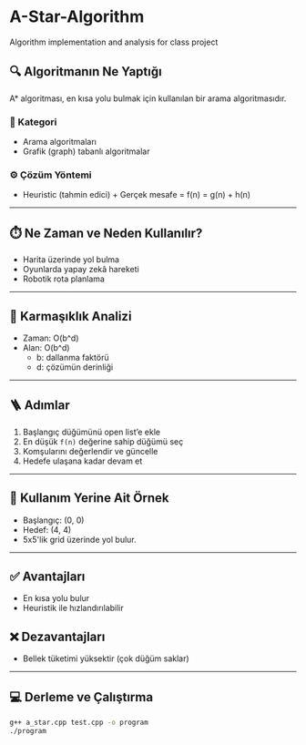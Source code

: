 # A-Star-Algorithm
Algorithm implementation and analysis for class project

## 🔍 Algoritmanın Ne Yaptığı
A* algoritması, en kısa yolu bulmak için kullanılan bir arama algoritmasıdır.

### 📂 Kategori
- Arama algoritmaları
- Grafik (graph) tabanlı algoritmalar

### ⚙️ Çözüm Yöntemi
- Heuristic (tahmin edici) + Gerçek mesafe = f(n) = g(n) + h(n)

---

## ⏱️ Ne Zaman ve Neden Kullanılır?
- Harita üzerinde yol bulma
- Oyunlarda yapay zekâ hareketi
- Robotik rota planlama

---

## 🧮 Karmaşıklık Analizi
- Zaman: O(b^d)
- Alan: O(b^d)
  - b: dallanma faktörü
  - d: çözümün derinliği

---

## 🪜 Adımlar
1. Başlangıç düğümünü open list’e ekle
2. En düşük `f(n)` değerine sahip düğümü seç
3. Komşularını değerlendir ve güncelle
4. Hedefe ulaşana kadar devam et

---

## 🎯 Kullanım Yerine Ait Örnek
- Başlangıç: (0, 0)
- Hedef: (4, 4)
- 5x5'lik grid üzerinde yol bulur.

---

## ✅ Avantajları
- En kısa yolu bulur
- Heuristik ile hızlandırılabilir

## ❌ Dezavantajları
- Bellek tüketimi yüksektir (çok düğüm saklar)

---

## 💻 Derleme ve Çalıştırma

```bash
g++ a_star.cpp test.cpp -o program
./program
